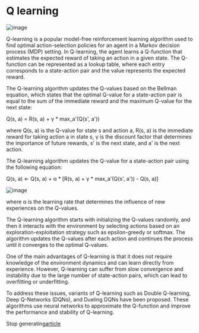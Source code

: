 # Q learning

![image](https://blog.floydhub.com/content/images/size/w2000/2019/05/ricardo-gomez-angel-433649-unsplash.jpg)

Q-learning is a popular model-free reinforcement learning algorithm used to find optimal action-selection policies for an agent in a Markov decision process (MDP) setting. In Q-learning, the agent learns a Q-function that estimates the expected reward of taking an action in a given state. The Q-function can be represented as a lookup table, where each entry corresponds to a state-action pair and the value represents the expected reward.

The Q-learning algorithm updates the Q-values based on the Bellman equation, which states that the optimal Q-value for a state-action pair is equal to the sum of the immediate reward and the maximum Q-value for the next state:

Q(s, a) = R(s, a) + γ * max_a'(Q(s', a'))

where Q(s, a) is the Q-value for state s and action a, R(s, a) is the immediate reward for taking action a in state s, γ is the discount factor that determines the importance of future rewards, s' is the next state, and a' is the next action.

The Q-learning algorithm updates the Q-value for a state-action pair using the following equation:

Q(s, a) ← Q(s, a) + α * [R(s, a) + γ * max_a'(Q(s', a')) - Q(s, a)]

![image](https://cdn-media-1.freecodecamp.org/images/s39aVodqNAKMTcwuMFlyPSy76kzAmU5idMzk)

where α is the learning rate that determines the influence of new experiences on the Q-values.

The Q-learning algorithm starts with initializing the Q-values randomly, and then it interacts with the environment by selecting actions based on an exploration-exploitation strategy such as epsilon-greedy or softmax. The algorithm updates the Q-values after each action and continues the process until it converges to the optimal Q-values.

One of the main advantages of Q-learning is that it does not require knowledge of the environment dynamics and can learn directly from experience. However, Q-learning can suffer from slow convergence and instability due to the large number of state-action pairs, which can lead to overfitting or underfitting.

To address these issues, variants of Q-learning such as Double Q-learning, Deep Q-Networks (DQNs), and Dueling DQNs have been proposed. These algorithms use neural networks to approximate the Q-function and improve the performance and stability of Q-learning.


Stop generating[article](https://blog.floydhub.com/an-introduction-to-q-learning-reinforcement-learning/)

